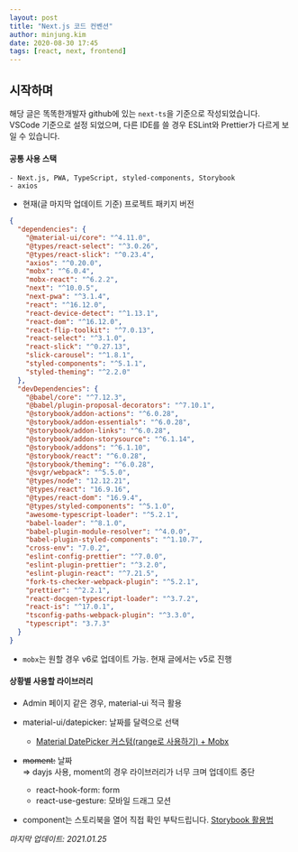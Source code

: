 ```yaml
---
layout: post
title: "Next.js 코드 컨벤션"
author: minjung.kim
date: 2020-08-30 17:45
tags: [react, next, frontend]
---
```


## 시작하며

해당 글은 똑똑한개발자 github에 있는 `next-ts`을 기준으로 작성되었습니다.<br/>
VSCode 기준으로 설정 되었으며, 다른 IDE를 쓸 경우 ESLint와 Prettier가 다르게 보일 수 있습니다.

#### 공통 사용 스택

```
- Next.js, PWA, TypeScript, styled-components, Storybook
- axios
```

- 현재(글 마지막 업데이트 기준) 프로젝트 패키지 버전

```json
{
  "dependencies": {
    "@material-ui/core": "^4.11.0",
    "@types/react-select": "^3.0.26",
    "@types/react-slick": "^0.23.4",
    "axios": "^0.20.0",
    "mobx": "^6.0.4",
    "mobx-react": "^6.2.2",
    "next": "^10.0.5",
    "next-pwa": "^3.1.4",
    "react": "^16.12.0",
    "react-device-detect": "^1.13.1",
    "react-dom": "^16.12.0",
    "react-flip-toolkit": "^7.0.13",
    "react-select": "^3.1.0",
    "react-slick": "^0.27.13",
    "slick-carousel": "^1.8.1",
    "styled-components": "^5.1.1",
    "styled-theming": "^2.2.0"
  },
  "devDependencies": {
    "@babel/core": "^7.12.3",
    "@babel/plugin-proposal-decorators": "^7.10.1",
    "@storybook/addon-actions": "^6.0.28",
    "@storybook/addon-essentials": "^6.0.28",
    "@storybook/addon-links": "^6.0.28",
    "@storybook/addon-storysource": "^6.1.14",
    "@storybook/addons": "^6.1.10",
    "@storybook/react": "^6.0.28",
    "@storybook/theming": "^6.0.28",
    "@svgr/webpack": "^5.5.0",
    "@types/node": "12.12.21",
    "@types/react": "16.9.16",
    "@types/react-dom": "16.9.4",
    "@types/styled-components": "^5.1.0",
    "awesome-typescript-loader": "^5.2.1",
    "babel-loader": "^8.1.0",
    "babel-plugin-module-resolver": "^4.0.0",
    "babel-plugin-styled-components": "^1.10.7",
    "cross-env": "7.0.2",
    "eslint-config-prettier": "^7.0.0",
    "eslint-plugin-prettier": "^3.2.0",
    "eslint-plugin-react": "^7.21.5",
    "fork-ts-checker-webpack-plugin": "^5.2.1",
    "prettier": "^2.2.1",
    "react-docgen-typescript-loader": "^3.7.2",
    "react-is": "^17.0.1",
    "tsconfig-paths-webpack-plugin": "^3.3.0",
    "typescript": "3.7.3"
  }
}
```

- `mobx`는 원할 경우 v6로 업데이트 가능. 현재 글에서는 v5로 진행

#### 상황별 사용할 라이브러리

- Admin 페이지 같은 경우, material-ui 적극 활용
- material-ui/datepicker: 날짜를 달력으로 선택
  - [Material DatePicker 커스텀(range로 사용하기) + Mobx](https://www.notion.so/Material-DatePicker-range-Mobx-0401fa643af7449c81f5ea4816884b22)
- ~~moment:~~ 날짜<br/>
  ⇒ dayjs 사용, moment의 경우 라이브러리가 너무 크며 업데이트 중단

  - react-hook-form: form
  - react-use-gesture: 모바일 드래그 모션

- component는 스토리북을 열어 직접 확인 부탁드립니다. [Storybook 활용법](https://www.notion.so/Storybook-202709a641774221a1fb5448dc06c979)

_마지막 업데이트: 2021.01.25_
